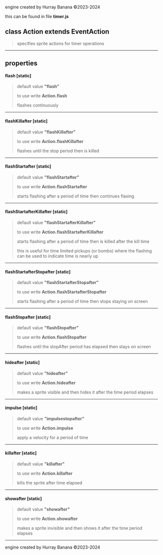 engine created by Hurray Banana &copy;2023-2024

this can be found in file **timer.js**
## class Action extends EventAction
> specifies sprite actions for timer operations
> 
> 

---

## properties
####  flash [static]
> default value **"flash"**
> 
> to use write **Action.flash**
> 
> flashes continuously
> 
> 

---

####  flashKillafter [static]
> default value **"flashKillafter"**
> 
> to use write **Action.flashKillafter**
> 
> flashes until the stop period then is killed
> 
> 

---

####  flashStartafter [static]
> default value **"flashStartafter"**
> 
> to use write **Action.flashStartafter**
> 
> starts flashing after a period of time then continues flasing
> 
> 

---

####  flashStartafterKillafter [static]
> default value **"flashStartafterKillafter"**
> 
> to use write **Action.flashStartafterKillafter**
> 
> starts flashing after a period of time then is killed after the kill time
> 
> this is useful for time limited pickups (or bombs) where the flashing can be used to indicate time is nearly up
> 
> 

---

####  flashStartafterStopafter [static]
> default value **"flashStartafterStopafter"**
> 
> to use write **Action.flashStartafterStopafter**
> 
> starts flashing after a period of time then stops staying on screen
> 
> 

---

####  flashStopafter [static]
> default value **"flashStopafter"**
> 
> to use write **Action.flashStopafter**
> 
> flashes until the stopAfter period has elapsed then stays on screen
> 
> 

---

####  hideafter [static]
> default value **"hideafter"**
> 
> to use write **Action.hideafter**
> 
> makes a sprite visible and then hides it after the time period elapses
> 
> 

---

####  impulse [static]
> default value **"impulsestopafter"**
> 
> to use write **Action.impulse**
> 
> apply a velocity for a period of time
> 
> 

---

####  killafter [static]
> default value **"killafter"**
> 
> to use write **Action.killafter**
> 
> kills the sprite after time elapsed
> 
> 

---

####  showafter [static]
> default value **"showafter"**
> 
> to use write **Action.showafter**
> 
> makes a sprite invisible and then shows it after the time period elapses
> 
> 

---

engine created by Hurray Banana &copy;2023-2024

